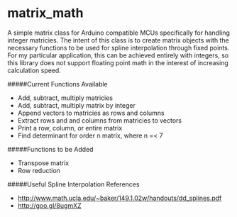 # matrix_math
A simple matrix class for Arduino compatible MCUs specifically for handling integer matricies. The intent of this class is to create matrix objects with the necessary functions to be used for spline interpolation through fixed points. For my particular application, this can be achieved entirely with integers, so this library does not support floating point math in the interest of increasing calculation speed.

#####Current Functions Available
- Add, subtract, multiply matricies
- Add, subtract, multiply matrix by integer
- Append vectors to matricies as rows and columns
- Extract rows and and columns from matricies to vectors
- Print a row, column, or entire matrix
- Find determinant for order n matrix, where n =< 7

#####Functions to be Added
- Transpose matrix
- Row reduction

#####Useful Spline Interpolation References
- http://www.math.ucla.edu/~baker/149.1.02w/handouts/dd_splines.pdf
- http://goo.gl/8ugmXZ
